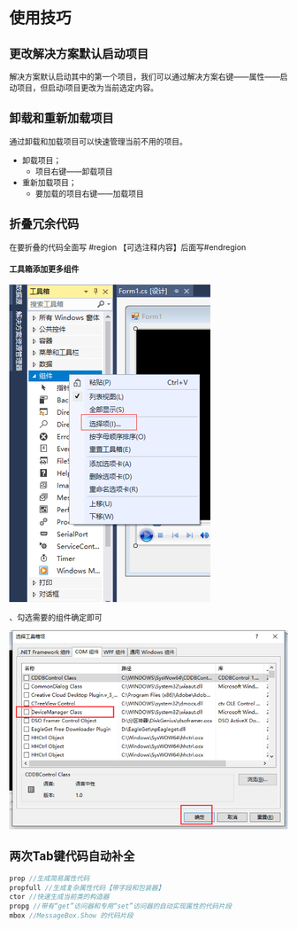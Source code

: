 # 使用技巧

## 更改解决方案默认启动项目

解决方案默认启动其中的第一个项目，我们可以通过解决方案右键——属性——启动项目，但启动i项目更改为当前选定内容。

## 卸载和重新加载项目

通过卸载和加载项目可以快速管理当前不用的项目。

- 卸载项目；
  - 项目右键——卸载项目
- 重新加载项目；
  - 要加载的项目右键——加载项目



## 折叠冗余代码

在要折叠的代码全面写 #region 【可选注释内容】后面写#endregion

#### 工具箱添加更多组件

![image-20191031190930011](set-up-skills-images/image-20191031190930011.png)

、勾选需要的组件确定即可

![image-20191031191148232](set-up-skills-images/image-20191031191148232.png)

## 两次Tab键代码自动补全
```csharp
prop //生成简易属性代码
propfull //生成复杂属性代码【带字段和包装器】
ctor //快速生成当前类的构造器
propg //带有“get”访问器和专用“set”访问器的自动实现属性的代码片段
mbox //MessageBox.Show 的代码片段    
```